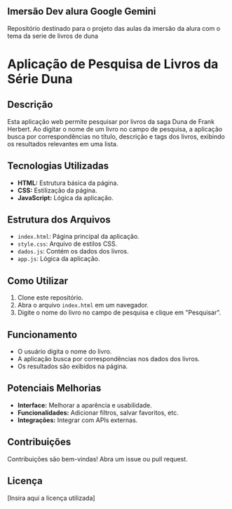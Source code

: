 ## Imersão Dev alura Google Gemini
Repositório destinado para o projeto das aulas da imersão da alura com o tema da serie de livros de duna 

# Aplicação de Pesquisa de Livros da Série Duna

## Descrição
Esta aplicação web permite pesquisar por livros da saga Duna de Frank Herbert. Ao digitar o nome de um livro no campo de pesquisa, a aplicação busca por correspondências no título, descrição e tags dos livros, exibindo os resultados relevantes em uma lista.

## Tecnologias Utilizadas
* **HTML:** Estrutura básica da página.
* **CSS:** Estilização da página.
* **JavaScript:** Lógica da aplicação.

## Estrutura dos Arquivos
* `index.html`: Página principal da aplicação.
* `style.css`: Arquivo de estilos CSS.
* `dados.js`: Contém os dados dos livros.
* `app.js`: Lógica da aplicação.

## Como Utilizar
1. Clone este repositório.
2. Abra o arquivo `index.html` em um navegador.
3. Digite o nome do livro no campo de pesquisa e clique em "Pesquisar".

## Funcionamento
* O usuário digita o nome do livro.
* A aplicação busca por correspondências nos dados dos livros.
* Os resultados são exibidos na página.

## Potenciais Melhorias
* **Interface:** Melhorar a aparência e usabilidade.
* **Funcionalidades:** Adicionar filtros, salvar favoritos, etc.
* **Integrações:** Integrar com APIs externas.

## Contribuições
Contribuições são bem-vindas! Abra um issue ou pull request.

## Licença
[Insira aqui a licença utilizada]

